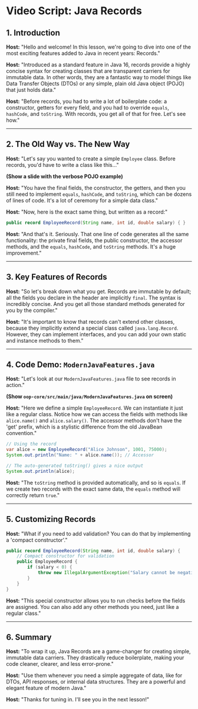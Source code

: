 
# Video Script: Java Records

## 1. Introduction

**Host:** "Hello and welcome! In this lesson, we're going to dive into one of the most exciting features added to Java in recent years: Records."

**Host:** "Introduced as a standard feature in Java 16, records provide a highly concise syntax for creating classes that are transparent carriers for immutable data. In other words, they are a fantastic way to model things like Data Transfer Objects (DTOs) or any simple, plain old Java object (POJO) that just holds data."

**Host:** "Before records, you had to write a lot of boilerplate code: a constructor, getters for every field, and you had to override `equals`, `hashCode`, and `toString`. With records, you get all of that for free. Let's see how."

---

## 2. The Old Way vs. The New Way

**Host:** "Let's say you wanted to create a simple `Employee` class. Before records, you'd have to write a class like this..."

**(Show a slide with the verbose POJO example)**

**Host:** "You have the final fields, the constructor, the getters, and then you still need to implement `equals`, `hashCode`, and `toString`, which can be dozens of lines of code. It's a lot of ceremony for a simple data class."

**Host:** "Now, here is the exact same thing, but written as a record:"

```java
public record EmployeeRecord(String name, int id, double salary) { }
```

**Host:** "And that's it. Seriously. That one line of code generates all the same functionality: the private final fields, the public constructor, the accessor methods, and the `equals`, `hashCode`, and `toString` methods. It's a huge improvement."

---

## 3. Key Features of Records

**Host:** "So let's break down what you get. Records are immutable by default; all the fields you declare in the header are implicitly `final`. The syntax is incredibly concise. And you get all those standard methods generated for you by the compiler."

**Host:** "It's important to know that records can't extend other classes, because they implicitly extend a special class called `java.lang.Record`. However, they can implement interfaces, and you can add your own static and instance methods to them."

---

## 4. Code Demo: `ModernJavaFeatures.java`

**Host:** "Let's look at our `ModernJavaFeatures.java` file to see records in action."

**(Show `oop-core/src/main/java/ModernJavaFeatures.java` on screen)**

**Host:** "Here we define a simple `EmployeeRecord`. We can instantiate it just like a regular class. Notice how we can access the fields with methods like `alice.name()` and `alice.salary()`. The accessor methods don't have the 'get' prefix, which is a stylistic difference from the old JavaBean convention."

```java
// Using the record
var alice = new EmployeeRecord("Alice Johnson", 1001, 75000);
System.out.println("Name: " + alice.name()); // Accessor

// The auto-generated toString() gives a nice output
System.out.println(alice);
```

**Host:** "The `toString` method is provided automatically, and so is `equals`. If we create two records with the exact same data, the `equals` method will correctly return `true`."

---

## 5. Customizing Records

**Host:** "What if you need to add validation? You can do that by implementing a 'compact constructor'."

```java
public record EmployeeRecord(String name, int id, double salary) {
    // Compact constructor for validation
    public EmployeeRecord {
        if (salary < 0) {
            throw new IllegalArgumentException("Salary cannot be negative");
        }
    }
}
```

**Host:** "This special constructor allows you to run checks before the fields are assigned. You can also add any other methods you need, just like a regular class."

---

## 6. Summary

**Host:** "To wrap it up, Java Records are a game-changer for creating simple, immutable data carriers. They drastically reduce boilerplate, making your code cleaner, clearer, and less error-prone."

**Host:** "Use them whenever you need a simple aggregate of data, like for DTOs, API responses, or internal data structures. They are a powerful and elegant feature of modern Java."

**Host:** "Thanks for tuning in. I'll see you in the next lesson!"
